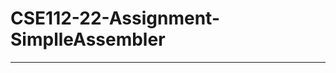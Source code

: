 # CSE112-22-Assignment-SimplleAssembler
_________________________________________________________________________________________________________________________________________________________________________
